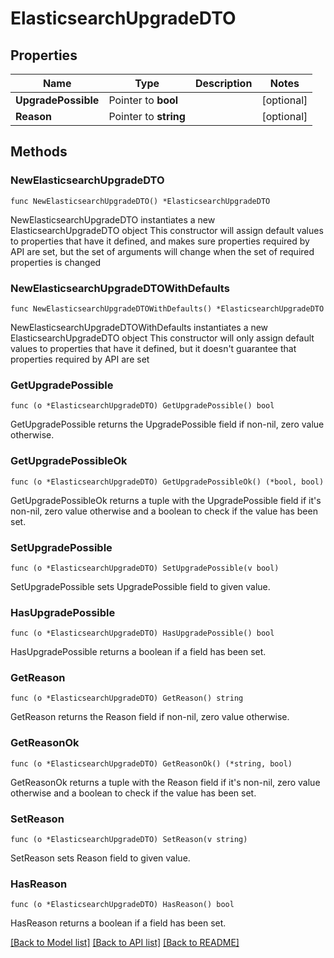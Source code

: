 # ElasticsearchUpgradeDTO

## Properties

Name | Type | Description | Notes
------------ | ------------- | ------------- | -------------
**UpgradePossible** | Pointer to **bool** |  | [optional] 
**Reason** | Pointer to **string** |  | [optional] 

## Methods

### NewElasticsearchUpgradeDTO

`func NewElasticsearchUpgradeDTO() *ElasticsearchUpgradeDTO`

NewElasticsearchUpgradeDTO instantiates a new ElasticsearchUpgradeDTO object
This constructor will assign default values to properties that have it defined,
and makes sure properties required by API are set, but the set of arguments
will change when the set of required properties is changed

### NewElasticsearchUpgradeDTOWithDefaults

`func NewElasticsearchUpgradeDTOWithDefaults() *ElasticsearchUpgradeDTO`

NewElasticsearchUpgradeDTOWithDefaults instantiates a new ElasticsearchUpgradeDTO object
This constructor will only assign default values to properties that have it defined,
but it doesn't guarantee that properties required by API are set

### GetUpgradePossible

`func (o *ElasticsearchUpgradeDTO) GetUpgradePossible() bool`

GetUpgradePossible returns the UpgradePossible field if non-nil, zero value otherwise.

### GetUpgradePossibleOk

`func (o *ElasticsearchUpgradeDTO) GetUpgradePossibleOk() (*bool, bool)`

GetUpgradePossibleOk returns a tuple with the UpgradePossible field if it's non-nil, zero value otherwise
and a boolean to check if the value has been set.

### SetUpgradePossible

`func (o *ElasticsearchUpgradeDTO) SetUpgradePossible(v bool)`

SetUpgradePossible sets UpgradePossible field to given value.

### HasUpgradePossible

`func (o *ElasticsearchUpgradeDTO) HasUpgradePossible() bool`

HasUpgradePossible returns a boolean if a field has been set.

### GetReason

`func (o *ElasticsearchUpgradeDTO) GetReason() string`

GetReason returns the Reason field if non-nil, zero value otherwise.

### GetReasonOk

`func (o *ElasticsearchUpgradeDTO) GetReasonOk() (*string, bool)`

GetReasonOk returns a tuple with the Reason field if it's non-nil, zero value otherwise
and a boolean to check if the value has been set.

### SetReason

`func (o *ElasticsearchUpgradeDTO) SetReason(v string)`

SetReason sets Reason field to given value.

### HasReason

`func (o *ElasticsearchUpgradeDTO) HasReason() bool`

HasReason returns a boolean if a field has been set.


[[Back to Model list]](../README.md#documentation-for-models) [[Back to API list]](../README.md#documentation-for-api-endpoints) [[Back to README]](../README.md)


